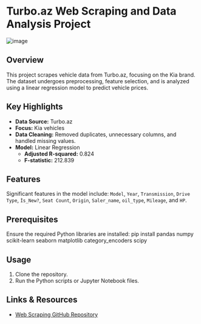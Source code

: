 # Turbo.az Web Scraping and Data Analysis Project
![image](https://github.com/heydar432/ML---Regression-Time-Series/assets/65925995/ef17e5ea-ffa4-41ac-96c5-b1fa932dda67)

## Overview
This project scrapes vehicle data from Turbo.az, focusing on the Kia brand. The dataset undergoes preprocessing, feature selection, and is analyzed using a linear regression model to predict vehicle prices.

## Key Highlights
- **Data Source:** Turbo.az
- **Focus:** Kia vehicles
- **Data Cleaning:** Removed duplicates, unnecessary columns, and handled missing values.
- **Model:** Linear Regression
  - **Adjusted R-squared:** 0.824
  - **F-statistic:** 212.839

## Features
Significant features in the model include: `Model`, `Year`, `Transmission`, `Drive Type`, `İs_New?`, `Seat Count`, `Origin`, `Saler_name`, `oil_type`, `Mileage`, and `HP`.

## Prerequisites
Ensure the required Python libraries are installed:
pip install pandas numpy scikit-learn seaborn matplotlib category_encoders scipy


## Usage
1. Clone the repository.
2. Run the Python scripts or Jupyter Notebook files.

## Links & Resources
- [Web Scraping GitHub Repository](https://github.com/heydar432/Web-scraping/tree/main/Turbo.az%20web%20scraping%20project)
